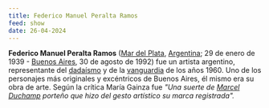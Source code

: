```yaml
---
title: Federico Manuel Peralta Ramos
feed: show
date: 26-04-2024
---
```


**Federico Manuel Peralta Ramos** ([Mar del Plata](https://es.wikipedia.org/wiki/Mar_del_Plata "Mar del Plata"), [Argentina](https://es.wikipedia.org/wiki/Argentina "Argentina"); 29 de enero de 1939 - [Buenos Aires](https://es.wikipedia.org/wiki/Buenos_Aires "Buenos Aires"), 30 de agosto de 1992) fue un artista argentino, representante del [dadaísmo](https://es.wikipedia.org/wiki/Dada%C3%ADsmo "Dadaísmo") y de la [vanguardia](https://es.wikipedia.org/wiki/Vanguardia "Vanguardia") de los años 1960. Uno de los personajes más originales y excéntricos de Buenos Aires, él mismo era su obra de arte. Según la crítica María Gainza fue _"Una suerte de [Marcel Duchamp](https://es.wikipedia.org/wiki/Marcel_Duchamp "Marcel Duchamp") porteño que hizo del gesto artístico su marca registrada"._